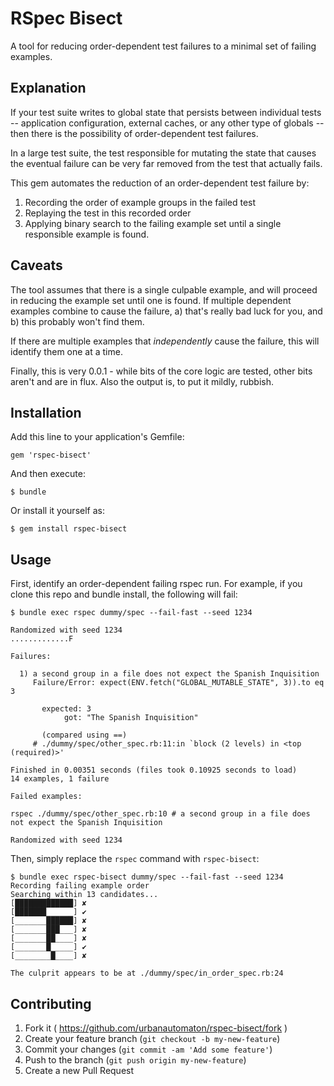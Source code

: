 # RSpec Bisect

A tool for reducing order-dependent test failures to a minimal set of
failing examples.

## Explanation

If your test suite writes to global state that persists between
individual tests -- application configuration, external caches, or any
other type of globals -- then there is the possibility of
order-dependent test failures.

In a large test suite, the test responsible for mutating the state that
causes the eventual failure can be very far removed from the test that
actually fails.

This gem automates the reduction of an order-dependent test failure by:

1. Recording the order of example groups in the failed test
2. Replaying the test in this recorded order
3. Applying binary search to the failing example set until a single
   responsible example is found.

## Caveats

The tool assumes that there is a single culpable example, and will
proceed in reducing the example set until one is found. If multiple
dependent examples combine to cause the failure, a) that's really bad
luck for you, and b) this probably won't find them.

If there are multiple examples that *independently* cause the failure,
this will identify them one at a time.

Finally, this is very 0.0.1 - while bits of the core logic are tested,
other bits aren't and are in flux. Also the output is, to put it mildly,
rubbish.

## Installation

Add this line to your application's Gemfile:

    gem 'rspec-bisect'

And then execute:

    $ bundle

Or install it yourself as:

    $ gem install rspec-bisect

## Usage

First, identify an order-dependent failing rspec run. For example, if
you clone this repo and bundle install, the following will fail:

```
$ bundle exec rspec dummy/spec --fail-fast --seed 1234

Randomized with seed 1234
.............F

Failures:

  1) a second group in a file does not expect the Spanish Inquisition
     Failure/Error: expect(ENV.fetch("GLOBAL_MUTABLE_STATE", 3)).to eq 3

       expected: 3
            got: "The Spanish Inquisition"

       (compared using ==)
     # ./dummy/spec/other_spec.rb:11:in `block (2 levels) in <top (required)>'

Finished in 0.00351 seconds (files took 0.10925 seconds to load)
14 examples, 1 failure

Failed examples:

rspec ./dummy/spec/other_spec.rb:10 # a second group in a file does not expect the Spanish Inquisition

Randomized with seed 1234
```

Then, simply replace the `rspec` command with `rspec-bisect`:

```
$ bundle exec rspec-bisect dummy/spec --fail-fast --seed 1234
Recording failing example order
Searching within 13 candidates...
[█████████████] ✘
[███████______] ✔
[_______██████] ✘
[_______███___] ✘
[_______██____] ✘
[_______█_____] ✔
[________█____] ✘

The culprit appears to be at ./dummy/spec/in_order_spec.rb:24
```

## Contributing

1. Fork it ( https://github.com/urbanautomaton/rspec-bisect/fork )
2. Create your feature branch (`git checkout -b my-new-feature`)
3. Commit your changes (`git commit -am 'Add some feature'`)
4. Push to the branch (`git push origin my-new-feature`)
5. Create a new Pull Request
